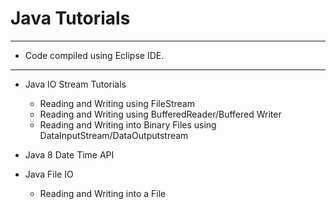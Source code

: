# Java Tutorials
--------------------------------------------
- Code compiled using Eclipse IDE.
--------------------------------------------

- Java IO Stream Tutorials
	- Reading and Writing using FileStream
	- Reading and Writing using BufferedReader/Buffered Writer
	- Reading and Writing into Binary Files using DataInputStream/DataOutputstream

- Java 8 Date Time API
- Java File IO 
	- Reading and Writing into a File



